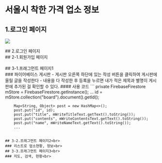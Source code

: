 # 서울시 착한 가격 업소 정보<br>
## 1.로그인 페이지
<p><img src="https://user-images.githubusercontent.com/48502969/59730242-9aaade00-927c-11e9-9339-50ddab03949f.png" ></p>
## 2.로그인 페이지<br>
## 2-1.회원가입 페이지<br><br>
## 3-1.프래그먼트 페이지1<br>
### 파이어베이스 게시판
 - 게시판 오른쪽 하단에 있는 작성 버튼을 클릭하여 게시판에 올릴 글을 작성한다
 - 내용을 다 작성한 후 등록을 누르면 내가 적은 제목과 별명이 게시판에 추가된 걸 확인할 수 있다.
#### 사용 코드 
```
private FirebaseFirestore mStore = FirebaseFirestore.getInstance();
 ...
id = mStore.collection("board").document().getId();

        Map<String, Object> post = new HashMap<>();
        post.put("id", id);
        post.put("title", mWriteTitleText.getText().toString());
        post.put("contents", mWriteContentsText.getText().toString());
        post.put("name", mWriteNameText.getText().toString());
        ...
```
 
## 3-2.프래그먼트 페이지2<br>
### 리스트로 업소현황, 정보<br>
## 3-3.프래그먼트 페이지3<br>
### 지도, 검색, 현황<br>
